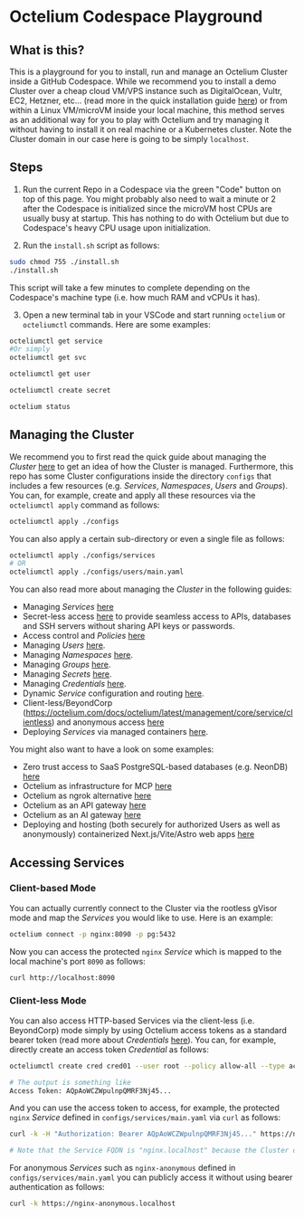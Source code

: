 # Octelium Codespace Playground

## What is this?

This is a playground for you to install, run and manage an Octelium Cluster inside a GitHub Codespace. While we recommend you to install a demo Cluster over a cheap cloud VM/VPS instance such as DigitalOcean, Vultr, EC2, Hetzner, etc... (read more in the quick installation guide [here](https://octelium.com/docs/octelium/latest/overview/quick-install)) or from within a Linux VM/microVM inside your local machine, this method serves as an additional way for you to play with Octelium and try managing it without having to install it on real machine or a Kubernetes cluster. Note the Cluster domain in our case here is going to be simply `localhost`.

## Steps

1. Run the current Repo in a Codespace via the green "Code" button on top of this page. You might probably also need to wait a minute or 2 after the Codespace is initialized since the microVM host CPUs are usually busy at startup. This has nothing to do with Octelium but due to Codespace's heavy CPU usage upon initialization.

2. Run the `install.sh` script as follows:

```bash
sudo chmod 755 ./install.sh
./install.sh
```

This script will take a few minutes to complete depending on the Codespace's machine type (i.e. how much RAM and vCPUs it has).

3. Open a new terminal tab in your VSCode and start running `octelium` or `octeliumctl` commands. Here are some examples:

```bash
octeliumctl get service
#Or simply
octeliumctl get svc

octeliumctl get user

octeliumctl create secret

octelium status
```

## Managing the Cluster

We recommend you to first read the quick guide about managing the _Cluster_ [here](https://octelium.com/docs/octelium/latest/overview/management) to get an idea of how the Cluster is managed. Furthermore, this repo has some Cluster configurations inside the directory `configs` that includes a few resources (e.g. _Services_, _Namespaces_, _Users_ and _Groups_). You can, for example, create and apply all these resources via the `octeliumctl apply` command as follows:

```bash
octeliumctl apply ./configs
```

You can also apply a certain sub-directory or even a single file as follows:

```bash
octeliumctl apply ./configs/services
# OR
octeliumctl apply ./configs/users/main.yaml
```

You can also read more about managing the _Cluster_ in the following guides:

- Managing _Services_ [here](https://octelium.com/docs/octelium/latest/management/core/service/overview)
- Secret-less access [here](https://octelium.com/docs/octelium/latest/management/core/service/secretless) to provide seamless access to APIs, databases and SSH servers without sharing API keys or passwords.
- Access control and _Policies_ [here](https://octelium.com/docs/octelium/latest/management/core/policy)
- Managing _Users_ [here](https://octelium.com/docs/octelium/latest/management/core/user).
- Managing _Namespaces_ [here](https://octelium.com/docs/octelium/latest/management/core/namespace).
- Managing _Groups_ [here](https://octelium.com/docs/octelium/latest/management/core/group).
- Managing _Secrets_ [here](https://octelium.com/docs/octelium/latest/management/core/secret).
- Managing _Credentials_ [here](https://octelium.com/docs/octelium/latest/management/core/credential).
- Dynamic _Service_ configuration and routing [here](https://octelium.com/docs/octelium/latest/management/core/service/dynamic-config).
- Client-less/BeyondCorp (https://octelium.com/docs/octelium/latest/management/core/service/clientless) and anonymous access [here](https://octelium.com/docs/octelium/latest/management/core/service/anonymous-access)
- Deploying _Services_ via managed containers [here](https://octelium.com/docs/octelium/latest/management/core/service/managed-containers).

You might also want to have a look on some examples:

- Zero trust access to SaaS PostgreSQL-based databases (e.g. NeonDB) [here](https://octelium.com/docs/octelium/latest/management/guide/service/databases/neon)
- Octelium as infrastructure for MCP [here](https://octelium.com/docs/octelium/latest/management/guide/service/ai/self-hosted-mcp)
- Octelium as ngrok alternative [here](https://octelium.com/docs/octelium/latest/management/guide/service/http/open-source-self-hosted-ngrok-alternative)
- Octelium as an API gateway [here](https://octelium.com/docs/octelium/latest/management/guide/service/http/api-gateway)
- Octelium as an AI gateway [here](https://octelium.com/docs/octelium/latest/management/guide/service/ai/ai-gateway)
- Deploying and hosting (both securely for authorized Users as well as anonymously) containerized Next.js/Vite/Astro web apps [here](https://octelium.com/docs/octelium/latest/management/guide/service/http/nextjs-vite)

## Accessing Services

### Client-based Mode

You can actually currently connect to the Cluster via the rootless gVisor mode and map the _Services_ you would like to use. Here is an example:

```bash
octelium connect -p nginx:8090 -p pg:5432
```

Now you can access the protected `nginx` _Service_ which is mapped to the local machine's port `8090` as follows:

```bash
curl http://localhost:8090
```

### Client-less Mode

You can also access HTTP-based Services via the client-less (i.e. BeyondCorp) mode simply by using Octelium access tokens as a standard bearer token (read more about _Credentials_ [here](https://octelium.com/docs/octelium/latest/management/core/credential)). You can, for example, directly create an access token _Credential_ as follows:

```bash
octeliumctl create cred cred01 --user root --policy allow-all --type access-token

# The output is something like
Access Token: AQpAoWCZWpulnpQMRF3Nj45...
```

And you can use the access token to access, for example, the protected `nginx` _Service_ defined in `configs/services/main.yaml` via `curl` as follows:

```bash
curl -k -H "Authorization: Bearer AQpAoWCZWpulnpQMRF3Nj45..." https://nginx.localhost

# Note that the Service FQDN is "nginx.localhost" because the Cluster domain is "localhost"
```

For anonymous _Services_ such as `nginx-anonymous` defined in `configs/services/main.yaml` you can publicly access it without using bearer authentication as follows:

```bash
curl -k https://nginx-anonymous.localhost
```
